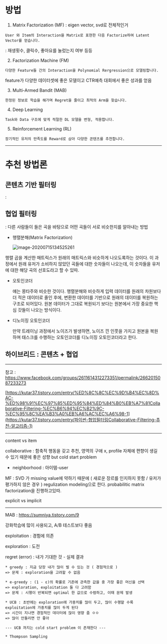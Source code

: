 # 방법

1) Matrix Factorization (MF) : eigen vector, svd로 전체적인거 

```
User 와 Item의 Interaction을 Matrix로 표현한 다음 Factorize하여 Latent Vector를 얻습니다.
```

:  재생횟수, 클릭수, 좋아요를 눌렀는지 여부 등등

2) Factorization Machine (FM)

```
다양한 Feature들 간의 Interaction을 Polynomial Rergression으로 모델링합니다.
```

feature가 다양한 데이터셋에 좋은 모델이고 CTR예측 대회에서 좋은 성과를 얻음

3) Multi-Armed Bandit (MAB)

```
한정된 정보로 학습을 해가며 Regret을 줄이고 최적의 Arm을 찾습니다.
```

4) Deep Learning

```
Task와 Data 구조에 맞게 적절한 DL 모델을 변형, 적용합니다.
```

5) Reinforcement Learning (RL)

```
장기적인 유저의 만족도를 Reward로 삼아 다양한 콘텐츠를 추천합니다.
```



---------

# 추천 방법론

## 콘텐츠 기반 필터링

: 

## 협업 필터링

: 다른 사람들이 들은 곡을 바탕으로 어떤 곡들이 서로 비슷한지를 알아내는 방법

* 행렬분해(Matrix Factorization)

  ![image-20200715134525261](C:%5CUsers%5C%EB%B0%95%EC%86%8C%ED%9D%AC%5CAppData%5CRoaming%5CTypora%5Ctypora-user-images%5Cimage-20200715134525261.png)

행렬 곱을 계산한 매트릭스가 원래의 매트릭스와 비슷하게 나오도록하는 것이다. 이 과정에서 원래 유저가 소비하지 않았던 곡들에 대한 숫자들이 나오는데, 이 숫자들을 유저에 대한 해당 곡의 선호도라고 할 수 있따.

* 오토인코더 

  얘는 몽타주와 비슷한 것이다. 행렬분해와 비슷하게 입력 데이터를 원래의 차원보다 더 적은 데이터로 줄인 후에, 변환한 데이터를 기반으로 원래의 데이터를 복원하는 구조로 되어있다. 원본 데이터가 그대로 복원되기 보다는 원본에서 가장 중요한 핵심 갓들이 나오는 방식이다. 

* 디노이징 오토인코더

  만약 트레이닝 과정에서 노이즈가 발생하면, 노이즈 낀 인풋을 가지고 원본을 복원하며 태스크를 수행하는 오토인코더를 디노이징 오토인코더라고 한다.

## 하이브리드 : 콘텐츠 + 협업



-----

참고 : https://www.facebook.com/groups/2611614312273351/permalink/2662015087233273

[https://kutar37.tistory.com/entry/%ED%8C%8C%EC%9D%B4%EC%8D%AC-%ED%98%91%EC%97%85%ED%95%84%ED%84%B0%EB%A7%81Collaborative-Filtering-%EC%B6%94%EC%B2%9C-%EC%95%8C%EA%B3%A0%EB%A6%AC%EC%A6%98-1](https://kutar37.tistory.com/entry/파이썬-협업필터링Collaborative-Filtering-추천-알고리즘-1)

----------

content vs item

collaborative : 함축적 행동을 갖고 추천, 영역의 구애 x, profile 자체에 편향이 생길 수 있기 때문에 좋은 성향 but cold start problem 

- neighborhood : 아이템-user

  

MF : SVD 가 missing value에 약하기 때문에 ( 새로운 장르를 인지하지 못함 / 유저가 평가하지 않은 경우 ) regulization modeling으로 한다. probabilitic matrix factorization을 진행하고있따.

explicit vs implicit

-------

MAB : https://sumniya.tistory.com/9

강화학습에 많이 사용되고, A/B 테스트보다 좋음

exploitation : 경험에 의존

exploration : 도전

regret  (error) : 내가 기대한 것 - 실제 결과

```
* greedy : 지금 당장 내가 많이 벌 수 있는 것 ( 경험적으로 )
=> 문제 : exploration을 고려할 수 없음

* e-greedy : (1 - ε)의 확률로 기존에 관측한 값을 중 가장 좋은 머신을 선택
=> exploration, exploitation 둘 다 고려함
=> 문제 : 시행이 반복되면 optimal 한 값으로 수렴하고, 이때 문제 발생

* UCB : 초반에는 exploration에 가중치를 많이 두고, 많이 수행할 수록 exploitation에 가중치를 많이 두게 된다
=> 시간이 지나면 경험적인 데이터에 많이 영향 줌 ㅇㅇ
=> 많이 안돌리면 안 좋아

--- UCB 까지는 cold start problem 이 존재한다 ---

* Thompson Sampling

```

